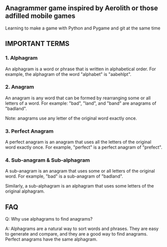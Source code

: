 ## Anagrammer game inspired by Aerolith or those adfilled mobile games

Learning to make a game with Python and Pygame and git at the same time

## IMPORTANT TERMS

### 1. Alphagram

An alphagram is a word or phrase that is written in alphabetical order. For example, the alphagram of the word "alphabet" is "aabehlpt".

### 2. Anagram

An anagram is any word that can be formed by rearranging some or all letters of a word. For example: "bad", "land", and "band" are anagrams of "badland".

Note: anagrams use any letter of the original word exactly once.

### 3. Perfect Anagram

A perfect anagram is an anagram that uses all the letters of the original word exactly once. For example, "perfect" is a perfect anagram of "prefect".

### 4. Sub-anagram & Sub-alphagram

A sub-anagram is an anagram that uses some or all letters of the original word. For example, "bad" is a sub-anagram of "badland". 

Similarly, a sub-alphagram is an alphagram that uses some letters of the original alphagram.

## FAQ

Q: Why use alphagrams to find anagrams?

A: Alphagrams are a natural way to sort words and phrases. They are easy to generate and compare, and they are a good way to find anagrams. Perfect anagrams have the same alphagram. 
